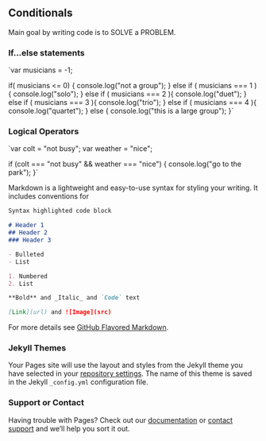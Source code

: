 ## Conditionals

Main goal by writing code is to SOLVE a PROBLEM.

### If...else statements

`var musicians = -1;

if( musicians <= 0) {
    console.log("not a group");
} else if ( musicians === 1 ){
    console.log("solo");
} else if ( musicians === 2 ){
    console.log("duet");
} else if ( musicians === 3 ){
    console.log("trio");
} else if ( musicians === 4 ){
    console.log("quartet");
} else {
    console.log("this is a large group");
}`

### Logical Operators

`var colt = "not busy";
var weather = "nice";

if (colt === "not busy" && weather === "nice") {
  console.log("go to the park");
}`


Markdown is a lightweight and easy-to-use syntax for styling your writing. It includes conventions for

```markdown
Syntax highlighted code block

# Header 1
## Header 2
### Header 3

- Bulleted
- List

1. Numbered
2. List

**Bold** and _Italic_ and `Code` text

[Link](url) and ![Image](src)
```

For more details see [GitHub Flavored Markdown](https://guides.github.com/features/mastering-markdown/).

### Jekyll Themes

Your Pages site will use the layout and styles from the Jekyll theme you have selected in your [repository settings](https://github.com/LauraHesse/p3-notes/settings). The name of this theme is saved in the Jekyll `_config.yml` configuration file.

### Support or Contact

Having trouble with Pages? Check out our [documentation](https://help.github.com/categories/github-pages-basics/) or [contact support](https://github.com/contact) and we’ll help you sort it out.
